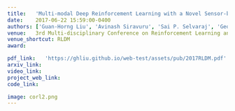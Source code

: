 ```yaml
---
title:   'Multi-modal Deep Reinforcement Learning with a Novel Sensor-based Dropout '
date:    2017-06-22 15:59:00-0400
authors: ['Guan-Horng Liu', 'Avinash Siravuru', 'Sai P. Selvaraj', 'George Kantor', 'Manuela Veloso']
venue:   3rd Multi-disciplinary Conference on Reinforcement Learning and Decision Making
venue_shortcut: RLDM
award:

pdf_link:   'https://ghliu.github.io/web-test/assets/pub/2017RLDM.pdf'
arxiv_link: 
video_link: 
project_web_link:
code_link:

image: corl2.png
---
```

